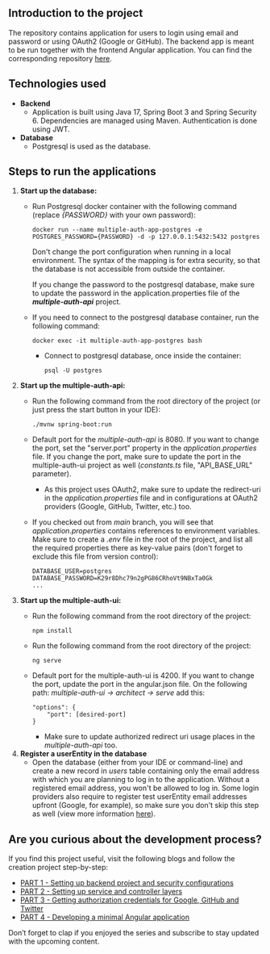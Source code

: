 ## Introduction to the project
The repository contains application for users to login using email and password or using OAuth2 (Google or GitHub).
The backend app is meant to be run together with the frontend Angular application. You can find the corresponding repository [here](https://github.com/anitalakhadze/multiple-auth-ui).

## Technologies used
- **Backend**
    - Application is built using Java 17, Spring Boot 3 and Spring Security 6. Dependencies are managed using Maven. Authentication is done using JWT.
- **Database**
    - Postgresql is used as the database.


## Steps to run the applications
1. **Start up the database:**
    - Run Postgresql docker container with the following command (replace _{PASSWORD}_ with your own password):

      `docker run --name multiple-auth-app-postgres -e POSTGRES_PASSWORD={PASSWORD} -d -p 127.0.0.1:5432:5432 postgres`

      Don't change the port configuration when running in a local environment. The syntax of the mapping is for extra security, so that the database is not accessible from outside the container.

      If you change the password to the postgresql database, make sure to update the password in the application.properties file of the **_multiple-auth-api_** project.
    - If you need to connect to the postgresql database container, run the following command:

      `docker exec -it multiple-auth-app-postgres bash`
        - Connect to postgresql database, once inside the container:

          `psql -U postgres`
2. **Start up the multiple-auth-api:**
    - Run the following command from the root directory of the project (or just press the start button in your IDE):

      `./mvnw spring-boot:run`

    - Default port for the _multiple-auth-api_ is 8080. If you want to change the port, set the "server.port" property in the _application.properties_ file. If you change the port, make sure to update the port in the multiple-auth-ui project as well (_constants.ts_ file, "API_BASE_URL" parameter).

        - As this project uses OAuth2, make sure to update the redirect-uri in the _application.properties_ file and in configurations at OAuth2 providers (Google, GitHub, Twitter, etc.) too.
    - If you checked out from _main_ branch, you will see that _application.properties_ contains references to environment variables. Make sure to create a _.env_ file in the root of the project, and list all the required properties there as key-value pairs (don't forget to exclude this file from version control):
      ```
      DATABASE_USER=postgres
      DATABASE_PASSWORD=K29r8Dhc79n2gPG86CRhoVt9NBxTa0Gk
      ...
      ```
3. **Start up the multiple-auth-ui:**
    - Run the following command from the root directory of the project:

      `npm install`
    - Run the following command from the root directory of the project:

      `ng serve`
    - Default port for the multiple-auth-ui is 4200. If you want to change the port, update the port in the angular.json file. On the following path: _multiple-auth-ui -> architect -> serve_ add this:
        ```
        "options": {
            "port": [desired-port]
        }
        ```
        - Make sure to update authorized redirect uri usage places in the _multiple-auth-api_ too.
4. **Register a userEntity in the database**
    - Open the database (either from your IDE or command-line) and create a new record in _users_ table containing only the email address with which you are planning to log in to the application. Without a registered email address, you won't be allowed to log in. Some login providers also require to register test userEntity email addresses upfront (Google, for example), so make sure you don't skip this step as well (view more information [here](https://blog.devgenius.io/part-3-implementing-authentication-with-spring-boot-security-6-oauth2-and-angular-17-via-8716646ed062)).

## Are you curious about the development process?  
If you find this project useful, visit the following blogs and follow the creation project step-by-step:
- [PART 1 - Setting up backend project and security configurations](https://medium.com/dev-genius/implementing-authentication-with-spring-boot-security-6-oauth2-and-angular-17-via-multiple-4144075e5fef)
- [PART 2 - Setting up service and controller layers](https://medium.com/dev-genius/implementing-authentication-with-spring-boot-security-6-oauth2-and-angular-17-via-multiple-b48789a3777e)
- [PART 3 - Getting authorization credentials for Google, GitHub and Twitter](https://medium.com/dev-genius/part-3-implementing-authentication-with-spring-boot-security-6-oauth2-and-angular-17-via-8716646ed062)
- [PART 4 - Developing a minimal Angular application](https://medium.com/@anitalakhadze/part-4-implementing-authentication-with-spring-boot-security-6-oauth2-and-angular-17-via-df3fbb003946)

Don’t forget to clap if you enjoyed the series and subscribe to stay updated with the upcoming content.

